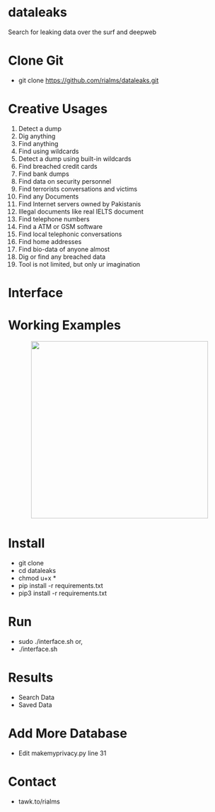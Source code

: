 # dataleaks
Search for leaking data over the surf and deepweb

# Clone Git
- git clone https://github.com/rialms/dataleaks.git

# Creative Usages
1. Detect a dump
2. Dig anything
3. Find anything
4. Find using wildcards
5. Detect a dump using built-in wildcards
6. Find breached credit cards
7. Find bank dumps
8. Find data on security personnel
9. Find terrorists conversations and victims
10. Find any Documents
11. Find Internet servers owned by Pakistanis
12. Illegal documents like real IELTS document
13. Find telephone numbers
14. Find a ATM or GSM software
15. Find local telephonic conversations
16. Find home addresses
17. Find bio-data of anyone almost
18. Dig or find any breached data
19. Tool is not limited, but only ur imagination

# Interface
# Working Examples
<div align="center">
    <img src="https://i.ibb.co/MBgtDMb/sss.png" width="400px"</img> 
</div>


# Install
- git clone 
- cd dataleaks
- chmod u+x *
- pip install -r requirements.txt
- pip3 install -r requirements.txt

# Run
- sudo ./interface.sh
or,
- ./interface.sh

# Results
- Search Data
- Saved Data
 
 # Add More Database
 - Edit makemyprivacy.py line 31

# Contact
- tawk.to/rialms
